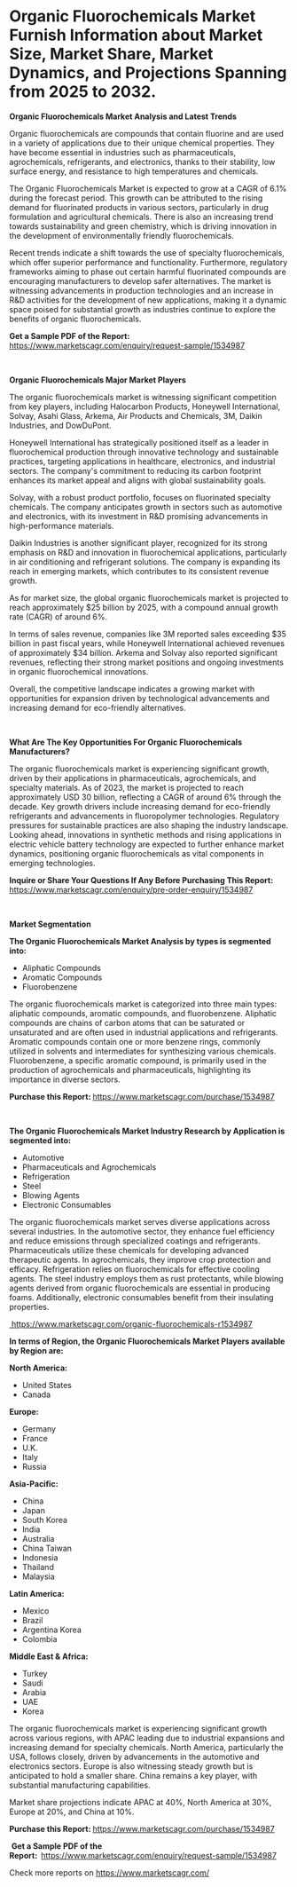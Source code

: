 <p><h1>Organic Fluorochemicals Market Furnish Information about Market Size, Market Share, Market Dynamics, and Projections Spanning from 2025 to 2032.</h1></p><p><strong>Organic Fluorochemicals Market Analysis and Latest Trends</strong></p>
<p><p>Organic fluorochemicals are compounds that contain fluorine and are used in a variety of applications due to their unique chemical properties. They have become essential in industries such as pharmaceuticals, agrochemicals, refrigerants, and electronics, thanks to their stability, low surface energy, and resistance to high temperatures and chemicals.</p><p>The Organic Fluorochemicals Market is expected to grow at a CAGR of 6.1% during the forecast period. This growth can be attributed to the rising demand for fluorinated products in various sectors, particularly in drug formulation and agricultural chemicals. There is also an increasing trend towards sustainability and green chemistry, which is driving innovation in the development of environmentally friendly fluorochemicals.</p><p>Recent trends indicate a shift towards the use of specialty fluorochemicals, which offer superior performance and functionality. Furthermore, regulatory frameworks aiming to phase out certain harmful fluorinated compounds are encouraging manufacturers to develop safer alternatives. The market is witnessing advancements in production technologies and an increase in R&D activities for the development of new applications, making it a dynamic space poised for substantial growth as industries continue to explore the benefits of organic fluorochemicals.</p></p>
<p><strong>Get a Sample PDF of the Report:&nbsp;</strong> <a href="https://www.marketscagr.com/enquiry/request-sample/1534987?utm_campaign=2235&utm_medium=2&utm_source=Github&utm_content=ia&utm_term=02022025&utm_id=organic-fluorochemicals">https://www.marketscagr.com/enquiry/request-sample/1534987</a></p>
<p>&nbsp;</p>
<p><strong>Organic Fluorochemicals Major Market Players</strong></p>
<p><p>The organic fluorochemicals market is witnessing significant competition from key players, including Halocarbon Products, Honeywell International, Solvay, Asahi Glass, Arkema, Air Products and Chemicals, 3M, Daikin Industries, and DowDuPont. </p><p>Honeywell International has strategically positioned itself as a leader in fluorochemical production through innovative technology and sustainable practices, targeting applications in healthcare, electronics, and industrial sectors. The company's commitment to reducing its carbon footprint enhances its market appeal and aligns with global sustainability goals. </p><p>Solvay, with a robust product portfolio, focuses on fluorinated specialty chemicals. The company anticipates growth in sectors such as automotive and electronics, with its investment in R&D promising advancements in high-performance materials. </p><p>Daikin Industries is another significant player, recognized for its strong emphasis on R&D and innovation in fluorochemical applications, particularly in air conditioning and refrigerant solutions. The company is expanding its reach in emerging markets, which contributes to its consistent revenue growth.</p><p>As for market size, the global organic fluorochemicals market is projected to reach approximately $25 billion by 2025, with a compound annual growth rate (CAGR) of around 6%. </p><p>In terms of sales revenue, companies like 3M reported sales exceeding $35 billion in past fiscal years, while Honeywell International achieved revenues of approximately $34 billion. Arkema and Solvay also reported significant revenues, reflecting their strong market positions and ongoing investments in organic fluorochemical innovations. </p><p>Overall, the competitive landscape indicates a growing market with opportunities for expansion driven by technological advancements and increasing demand for eco-friendly alternatives.</p></p>
<p>&nbsp;</p>
<p><strong>What Are The Key Opportunities For Organic Fluorochemicals Manufacturers?</strong></p>
<p><p>The organic fluorochemicals market is experiencing significant growth, driven by their applications in pharmaceuticals, agrochemicals, and specialty materials. As of 2023, the market is projected to reach approximately USD 30 billion, reflecting a CAGR of around 6% through the decade. Key growth drivers include increasing demand for eco-friendly refrigerants and advancements in fluoropolymer technologies. Regulatory pressures for sustainable practices are also shaping the industry landscape. Looking ahead, innovations in synthetic methods and rising applications in electric vehicle battery technology are expected to further enhance market dynamics, positioning organic fluorochemicals as vital components in emerging technologies.</p></p>
<p><strong>Inquire or Share Your Questions If Any Before Purchasing This Report:</strong> <a href="https://www.marketscagr.com/enquiry/pre-order-enquiry/1534987?utm_campaign=2235&utm_medium=2&utm_source=Github&utm_content=ia&utm_term=02022025&utm_id=organic-fluorochemicals">https://www.marketscagr.com/enquiry/pre-order-enquiry/1534987</a></p>
<p>&nbsp;</p>
<p><strong>Market Segmentation</strong></p>
<p><strong>The Organic Fluorochemicals Market Analysis by types is segmented into:</strong></p>
<p><ul><li>Aliphatic Compounds</li><li>Aromatic Compounds</li><li>Fluorobenzene</li></ul></p>
<p><p>The organic fluorochemicals market is categorized into three main types: aliphatic compounds, aromatic compounds, and fluorobenzene. Aliphatic compounds are chains of carbon atoms that can be saturated or unsaturated and are often used in industrial applications and refrigerants. Aromatic compounds contain one or more benzene rings, commonly utilized in solvents and intermediates for synthesizing various chemicals. Fluorobenzene, a specific aromatic compound, is primarily used in the production of agrochemicals and pharmaceuticals, highlighting its importance in diverse sectors.</p></p>
<p><strong>Purchase this Report:&nbsp;</strong><a href="https://www.marketscagr.com/purchase/1534987?utm_campaign=2235&utm_medium=2&utm_source=Github&utm_content=ia&utm_term=02022025&utm_id=organic-fluorochemicals">https://www.marketscagr.com/purchase/1534987</a></p>
<p>&nbsp;</p>
<p><strong>The Organic Fluorochemicals Market Industry Research by Application is segmented into:</strong></p>
<p><ul><li>Automotive</li><li>Pharmaceuticals and Agrochemicals</li><li>Refrigeration</li><li>Steel</li><li>Blowing Agents</li><li>Electronic Consumables</li></ul></p>
<p><p>The organic fluorochemicals market serves diverse applications across several industries. In the automotive sector, they enhance fuel efficiency and reduce emissions through specialized coatings and refrigerants. Pharmaceuticals utilize these chemicals for developing advanced therapeutic agents. In agrochemicals, they improve crop protection and efficacy. Refrigeration relies on fluorochemicals for effective cooling agents. The steel industry employs them as rust protectants, while blowing agents derived from organic fluorochemicals are essential in producing foams. Additionally, electronic consumables benefit from their insulating properties.</p></p>
<p><a href="https://www.marketscagr.com/organic-fluorochemicals-r1534987?utm_campaign=2235&utm_medium=2&utm_source=Github&utm_content=ia&utm_term=02022025&utm_id=organic-fluorochemicals">&nbsp;https://www.marketscagr.com/organic-fluorochemicals-r1534987</a></p>
<p><strong>In terms of Region, the Organic Fluorochemicals Market Players available by Region are:</strong></p>
<p>
    <p> <strong> North America: </strong>
        <ul>
            <li>United States</li>
            <li>Canada</li>
        </ul>
        </p> 
    <p> <strong> Europe: </strong>
        <ul>
            <li>Germany</li>
            <li>France</li>
            <li>U.K.</li>
            <li>Italy</li>
            <li>Russia</li>
        </ul>
        </p> 
    <p> <strong> Asia-Pacific: </strong>
        <ul>
            <li>China</li>
            <li>Japan</li>
            <li>South Korea</li>
            <li>India</li>
            <li>Australia</li>
            <li>China Taiwan</li>
            <li>Indonesia</li>
            <li>Thailand</li>
            <li>Malaysia</li>
        </ul>
        </p> 
    <p> <strong> Latin America: </strong>
        <ul>
            <li>Mexico</li>
            <li>Brazil</li>
            <li>Argentina Korea</li>
            <li>Colombia</li>
        </ul>
        </p> 
    <p> <strong> Middle East & Africa: </strong>
        <ul>
            <li>Turkey</li>
            <li>Saudi</li>
            <li>Arabia</li>
            <li>UAE</li>
            <li>Korea</li>
        </ul>
    </p>
    </p>
<p><p>The organic fluorochemicals market is experiencing significant growth across various regions, with APAC leading due to industrial expansions and increasing demand for specialty chemicals. North America, particularly the USA, follows closely, driven by advancements in the automotive and electronics sectors. Europe is also witnessing steady growth but is anticipated to hold a smaller share. China remains a key player, with substantial manufacturing capabilities. </p><p>Market share projections indicate APAC at 40%, North America at 30%, Europe at 20%, and China at 10%.</p></p>
<p><strong>Purchase this Report: </strong><a href="https://www.marketscagr.com/purchase/1534987?utm_campaign=2235&utm_medium=2&utm_source=Github&utm_content=ia&utm_term=02022025&utm_id=organic-fluorochemicals">https://www.marketscagr.com/purchase/1534987</a></p>
<p>&nbsp;<strong>Get a Sample PDF of the Report:&nbsp;&nbsp;</strong><a href="https://www.marketscagr.com/enquiry/request-sample/1534987?utm_campaign=2235&utm_medium=2&utm_source=Github&utm_content=ia&utm_term=02022025&utm_id=organic-fluorochemicals">https://www.marketscagr.com/enquiry/request-sample/1534987</a></p>
<p><strong></strong></p>
<p>Check more reports on <a href="https://www.marketscagr.com/?utm_campaign=2235&utm_medium=2&utm_source=Github&utm_content=ia&utm_term=02022025&utm_id=organic-fluorochemicals">https://www.marketscagr.com/</a></p>
